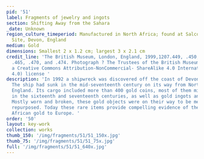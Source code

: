```yaml
---
pid: '51'
label: Fragments of jewelry and ingots
section: Shifting Away from the Sahara
_date: Unknown
region_culture_timeperiod: Manufactured in North Africa; found at Salcombe Cannon
  Site, Devon, England
medium: Gold
dimensions: Smallest 2 x 1.2 cm; largest 3 x 2.1 cm
credit_line: 'The British Museum, London, England, 1999,1207.449, .450, .460, .461,
  .465, .470, and .474. Photograph ? The Trustees of the British Museum. Shared under
  a Creative Commons Attribution-NonCommercial- ShareAlike 4.0 International (CC BY-NC-SA
  4.0) license '
description: 'In 1992 a shipwreck was discovered off the coast of Devon, England.
  The ship had sunk in the mid-seventeenth century on its way from North Africa to
  England. Its cargo included more than 400 gold coins, most of them minted in Morocco
  in the sixteenth and seventeenth centuries, as well as gold ingots and jewelry.
  Mostly worn and broken, these gold objects were on their way to be melted down and
  repurposed. Today these rare items provide compelling evidence of the export of
  African gold to Europe. '
order: '50'
layout: key-work
collection: works
thumb_150: '/img/fragments/51/51_150x.jpg'
thumb_75: '/img/fragments/51/51_75x.jpg'
full: '/img/fragments/51/51_640x.jpg'
---
```

